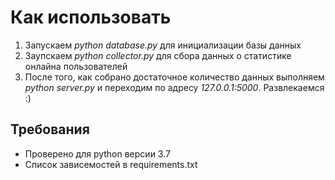 # Как использовать

1. Запускаем *python database.py* для инициализации базы данных
2. Заупскаем *python collector.py* для сбора данных о статистике
онлайна пользователей
3. После того, как собрано достаточное количество данных выполняем *python server.py*
и переходим по адресу *127.0.0.1:5000*. Развлекаемся :)

## Требования
* Проверено для python версии 3.7
* Список зависемостей в requirements.txt